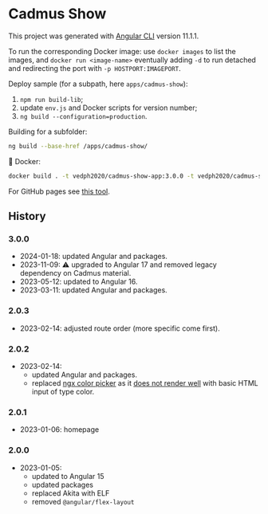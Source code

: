 # Cadmus Show

This project was generated with [Angular CLI](https://github.com/angular/angular-cli) version 11.1.1.

To run the corresponding Docker image: use `docker images` to list the images, and `docker run <image-name>` eventually adding `-d` to run detached and redirecting the port with `-p HOSTPORT:IMAGEPORT`.

Deploy sample (for a subpath, here `apps/cadmus-show`):

1. `npm run build-lib`;
2. update `env.js` and Docker scripts for version number;
3. `ng build --configuration=production`.

Building for a subfolder:

```bash
ng build --base-href /apps/cadmus-show/
```

🐋 Docker:

```bash
docker build . -t vedph2020/cadmus-show-app:3.0.0 -t vedph2020/cadmus-show-app:latest
```

For GitHub pages see [this tool](https://github.com/angular-schule/angular-cli-ghpages).

## History

### 3.0.0

- 2024-01-18: updated Angular and packages.
- 2023-11-09: ⚠️ upgraded to Angular 17 and removed legacy dependency on Cadmus material.
- 2023-05-12: updated to Angular 16.
- 2023-03-11: updated Angular and packages.

### 2.0.3

- 2023-02-14: adjusted route order (more specific come first).

### 2.0.2

- 2023-02-14:
  - updated Angular and packages.
  - replaced [ngx color picker](https://www.npmjs.com/package/@angular-material-components/color-picker) as it [does not render well](https://github.com/h2qutc/angular-material-components/issues/303) with basic HTML input of type color.

### 2.0.1

- 2023-01-06: homepage

### 2.0.0

- 2023-01-05:
  - updated to Angular 15
  - updated packages
  - replaced Akita with ELF
  - removed `@angular/flex-layout`
